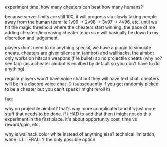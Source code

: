 experiment time! how many cheaters can beat how many humans?


because server limits are still 100, it will progress via slowly taking people away from the human team: ie 1v99 -> 2v98 -> 3v97 -> 4v96, etc. until we hit the magic threshold where the cheaters start winning. the pace of me adding cheaters/increasing cheater team size will basically be down to my discretion and judgement.

players don't need to do anything special, we have a plugin to simulate cheats. cheaters are given silent aim (aimbot) and wallhacks. the aimbot only works on hitscan weapons (fire bullet) so no projectile cheats (why no? see faq) (as a cheater aimbot is enalbed by default so you don't have to do anything)

regular players won't have voice chat but they will have text chat. cheaters will be in a discord voice chat :D (subsequently if you get randomly picked to be a cheater but you can't speak i might reroll it)



faq:

why no projectile aimbot? that's way more complicated and it's just more stuff that needs to be done. if i HAD to add that then i might not do this experiment in the first place. it's about opportunity cost, time vs reward/gain, etc.

why is wallhack color white instead of anything else? technical limitation, white is LITERALLY the only possible option
